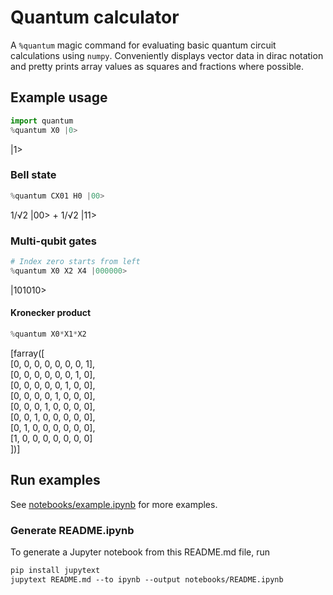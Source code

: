 # Quantum calculator

A `%quantum` magic command for evaluating basic quantum circuit calculations using `numpy`. Conveniently displays vector data in dirac notation and pretty prints array values as squares and fractions where possible.

## Example usage

```python
import quantum
%quantum X0 |0>
```

|1>

### Bell state

```python
%quantum CX01 H0 |00>
```

1/√2 |00> + 1/√2 |11>

### Multi-qubit gates

```python
# Index zero starts from left
%quantum X0 X2 X4 |000000>
```

|101010>

#### Kronecker product

```python
%quantum X0*X1*X2
```

[farray([\
[0, 0, 0, 0, 0, 0, 0, 1],\
[0, 0, 0, 0, 0, 0, 1, 0],\
[0, 0, 0, 0, 0, 1, 0, 0],\
[0, 0, 0, 0, 1, 0, 0, 0],\
[0, 0, 0, 1, 0, 0, 0, 0],\
[0, 0, 1, 0, 0, 0, 0, 0],\
[0, 1, 0, 0, 0, 0, 0, 0],\
[1, 0, 0, 0, 0, 0, 0, 0]\
])]

## Run examples

See [notebooks/example.ipynb](notebooks/example.ipynb) for more examples.

### Generate README.ipynb

To generate a Jupyter notebook from this README.md file, run

```markdown
pip install jupytext
jupytext README.md --to ipynb --output notebooks/README.ipynb
```
